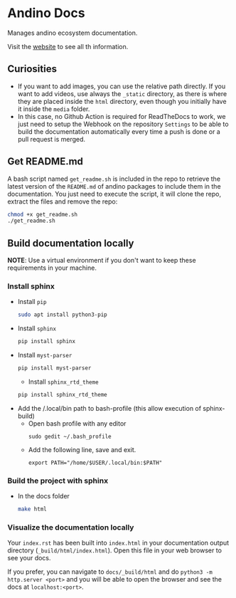# Andino Docs

Manages andino ecosystem documentation.

Visit the [website]() to see all th information.

## Curiosities

- If you want to add images, you can use the relative path directly. If you want to add videos, use always the `_static` directory, as there is where they are placed inside the `html` directory, even though you initially have it inside the `media` folder.
- In this case, no Github Action is required for ReadTheDocs to work, we just need to setup the Webhook on the repository `Settings` to be able to build the documentation automatically every time a push is done or a pull request is merged.

## Get README.md

A bash script named `get_readme.sh` is included in the repo to retrieve the latest version of the `README.md` of andino packages to include them in the documentation. You just need to execute the script, it will clone the repo, extract the files and remove the repo:

```sh
chmod +x get_readme.sh
./get_readme.sh
```

## Build documentation locally

**NOTE**: Use a virtual environment if you don't want to keep these requirements in your machine.

### Install sphinx
- Install ``pip``
    ```sh
    sudo apt install python3-pip
    ```
- Install ``sphinx``
    ```sh
    pip install sphinx
    ```
- Install ``myst-parser``
    ```sh
    pip install myst-parser
    ```
    - Install ``sphinx_rtd_theme``
    ```sh
    pip install sphinx_rtd_theme
    ```
- Add the /.local/bin path to bash-profile (this allow execution of sphinx-build)
    - Open bash profile with any editor
        ```
        sudo gedit ~/.bash_profile
        ```
    - Add the following line, save and exit.
        ```
        export PATH="/home/$USER/.local/bin:$PATH"
        ```

### Build the project with sphinx

- In the docs folder

    ```sh
    make html
    ```

### Visualize the documentation locally

Your ``index.rst`` has been built into ``index.html``
in your documentation output directory (``_build/html/index.html``).
Open this file in your web browser to see your docs.

If you prefer, you can navigate to `docs/_build/html` and do `python3 -m http.server <port>` and you will be able to open the browser and see the docs at `localhost:<port>`.
